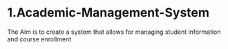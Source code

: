 # 1.Academic-Management-System
The Aim is to create a system that allows for managing student information and course enrollment
